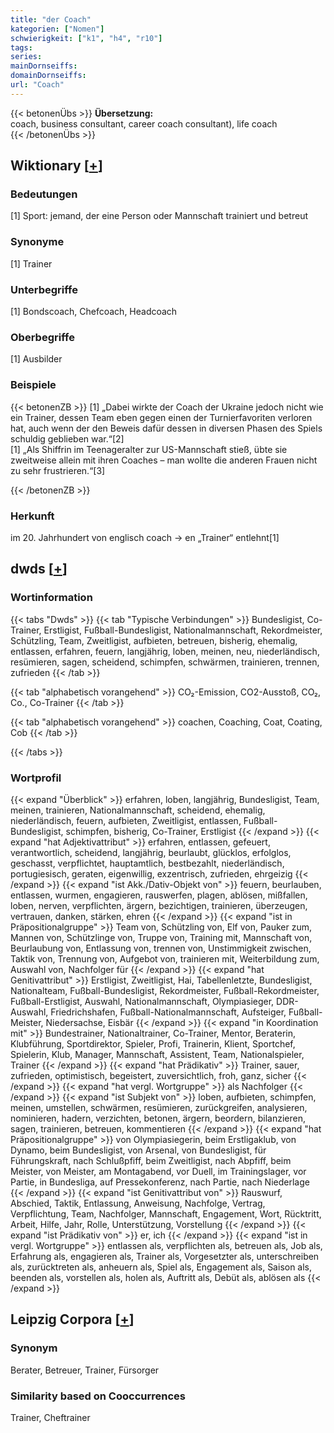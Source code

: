 ```yaml
---
title: "der Coach"
kategorien: ["Nomen"]
schwierigkeit: ["k1", "h4", "r10"]
tags:
series:
mainDornseiffs:
domainDornseiffs:
url: "Coach"
---
```


{{< betonenÜbs >}}
**Übersetzung:**  
coach, business consultant, career coach consultant), life coach  
{{< /betonenÜbs >}}

## Wiktionary [[+](https://de.wiktionary.org/wiki/Coach)]

### Bedeutungen
[1] Sport: jemand, der eine Person oder Mannschaft trainiert und betreut  

### Synonyme
[1] Trainer  

### Unterbegriffe
[1] Bondscoach, Chefcoach, Headcoach  

### Oberbegriffe
[1] Ausbilder  

### Beispiele
{{< betonenZB >}}
[1] „Dabei wirkte der Coach der Ukraine jedoch nicht wie ein Trainer, dessen Team eben gegen einen der Turnierfavoriten verloren hat, auch wenn der den Beweis dafür dessen in diversen Phasen des Spiels schuldig geblieben war.“[2]  
[1] „Als Shiffrin im Teenageralter zur US-Mannschaft stieß, übte sie zweitweise allein mit ihren Coaches – man wollte die anderen Frauen nicht zu sehr frustrieren.“[3]  

{{< /betonenZB >}}
### Herkunft
im 20. Jahrhundert von englisch coach → en „Trainer“ entlehnt[1]  



## dwds [[+](https://www.dwds.de/wb/Coach)]

### Wortinformation
{{< tabs "Dwds" >}}
{{< tab "Typische Verbindungen" >}}
Bundesligist, Co-Trainer, Erstligist, Fußball-Bundesligist, Nationalmannschaft, Rekordmeister, Schützling, Team, Zweitligist, aufbieten, betreuen, bisherig, ehemalig, entlassen, erfahren, feuern, langjährig, loben, meinen, neu, niederländisch, resümieren, sagen, scheidend, schimpfen, schwärmen, trainieren, trennen, zufrieden
{{< /tab >}}

{{< tab "alphabetisch vorangehend" >}}
CO₂-Emission, CO2-Ausstoß, CO₂, Co., Co-Trainer
{{< /tab >}}

{{< tab "alphabetisch vorangehend" >}}
coachen, Coaching, Coat, Coating, Cob
{{< /tab >}}

{{< /tabs >}}

### Wortprofil
{{< expand "Überblick" >}} erfahren, loben, langjährig, Bundesligist, Team, meinen, trainieren, Nationalmannschaft, scheidend, ehemalig, niederländisch, feuern, aufbieten, Zweitligist, entlassen, Fußball-Bundesligist, schimpfen, bisherig, Co-Trainer, Erstligist {{< /expand >}}
{{< expand "hat Adjektivattribut" >}} erfahren, entlassen, gefeuert, verantwortlich, scheidend, langjährig, beurlaubt, glücklos, erfolglos, geschasst, verpflichtet, hauptamtlich, bestbezahlt, niederländisch, portugiesisch, geraten, eigenwillig, exzentrisch, zufrieden, ehrgeizig {{< /expand >}}
{{< expand "ist Akk./Dativ-Objekt von" >}} feuern, beurlauben, entlassen, wurmen, engagieren, rauswerfen, plagen, ablösen, mißfallen, loben, nerven, verpflichten, ärgern, bezichtigen, trainieren, überzeugen, vertrauen, danken, stärken, ehren {{< /expand >}}
{{< expand "ist in Präpositionalgruppe" >}} Team von, Schützling von, Elf von, Pauker zum, Mannen von, Schützlinge von, Truppe von, Training mit, Mannschaft von, Beurlaubung von, Entlassung von, trennen von, Unstimmigkeit zwischen, Taktik von, Trennung von, Aufgebot von, trainieren mit, Weiterbildung zum, Auswahl von, Nachfolger für {{< /expand >}}
{{< expand "hat Genitivattribut" >}} Erstligist, Zweitligist, Hai, Tabellenletzte, Bundesligist, Nationalteam, Fußball-Bundesligist, Rekordmeister, Fußball-Rekordmeister, Fußball-Erstligist, Auswahl, Nationalmannschaft, Olympiasieger, DDR-Auswahl, Friedrichshafen, Fußball-Nationalmannschaft, Aufsteiger, Fußball-Meister, Niedersachse, Eisbär {{< /expand >}}
{{< expand "in Koordination mit" >}} Bundestrainer, Nationaltrainer, Co-Trainer, Mentor, Beraterin, Klubführung, Sportdirektor, Spieler, Profi, Trainerin, Klient, Sportchef, Spielerin, Klub, Manager, Mannschaft, Assistent, Team, Nationalspieler, Trainer {{< /expand >}}
{{< expand "hat Prädikativ" >}} Trainer, sauer, zufrieden, optimistisch, begeistert, zuversichtlich, froh, ganz, sicher {{< /expand >}}
{{< expand "hat vergl. Wortgruppe" >}} als Nachfolger {{< /expand >}}
{{< expand "ist Subjekt von" >}} loben, aufbieten, schimpfen, meinen, umstellen, schwärmen, resümieren, zurückgreifen, analysieren, nominieren, hadern, verzichten, betonen, ärgern, beordern, bilanzieren, sagen, trainieren, betreuen, kommentieren {{< /expand >}}
{{< expand "hat Präpositionalgruppe" >}} von Olympiasiegerin, beim Erstligaklub, von Dynamo, beim Bundesligist, von Arsenal, von Bundesligist, für Führungskraft, nach Schlußpfiff, beim Zweitligist, nach Abpfiff, beim Meister, von Meister, am Montagabend, vor Duell, im Trainingslager, vor Partie, in Bundesliga, auf Pressekonferenz, nach Partie, nach Niederlage {{< /expand >}}
{{< expand "ist Genitivattribut von" >}} Rauswurf, Abschied, Taktik, Entlassung, Anweisung, Nachfolge, Vertrag, Verpflichtung, Team, Nachfolger, Mannschaft, Engagement, Wort, Rücktritt, Arbeit, Hilfe, Jahr, Rolle, Unterstützung, Vorstellung {{< /expand >}}
{{< expand "ist Prädikativ von" >}} er, ich {{< /expand >}}
{{< expand "ist in vergl. Wortgruppe" >}} entlassen als, verpflichten als, betreuen als, Job als, Erfahrung als, engagieren als, Trainer als, Vorgesetzter als, unterschreiben als, zurücktreten als, anheuern als, Spiel als, Engagement als, Saison als, beenden als, vorstellen als, holen als, Auftritt als, Debüt als, ablösen als {{< /expand >}}

## Leipzig Corpora [[+](https://corpora.uni-leipzig.de/en/res?word=Coach&corpusId=deu_newscrawl-public_2018)]


### Synonym
Berater, Betreuer, Trainer, Fürsorger


### Similarity based on Cooccurrences
Trainer, Cheftrainer

